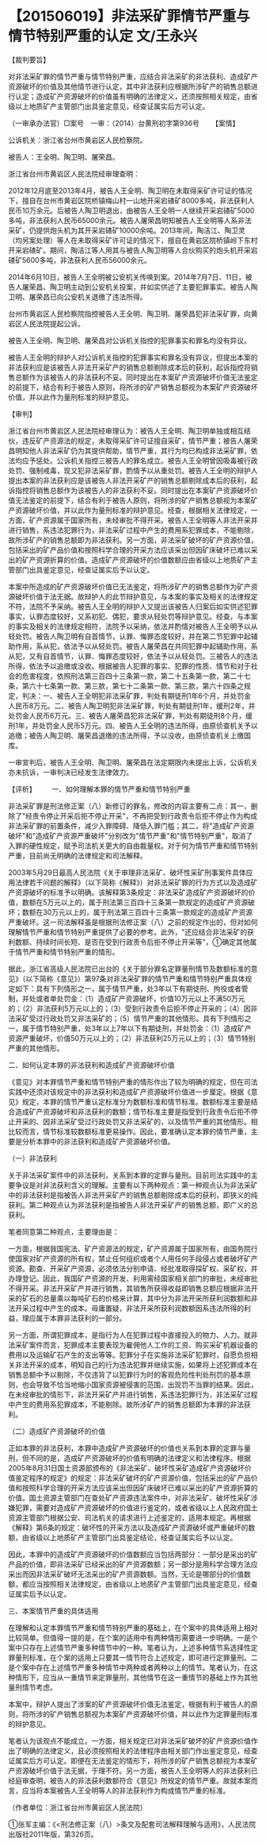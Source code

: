 # 【201506019】非法采矿罪情节严重与情节特别严重的认定 文/王永兴

【裁判要旨】

对非法采矿罪的情节严重与情节特别严重，应结合非法采矿的非法获利、造成矿产资源破坏的价值及其他情节进行认定，其中非法获利应根据所涉矿产的销售总额进行认定；造成矿产资源破坏的价值虽有明确的法律定义，还须按照相关规定，由省级以上地质矿产主管部门出具鉴定意见，经查证属实后方可认定。

（一审承办法官）□案号　一审：（2014）台黄刑初字第936号 　　【案情】

公诉机关：浙江省台州市黄岩区人民检察院。

被告人：王全明、陶卫明、屠荣昌。

浙江省台州市黄岩区人民法院经审理查明：

2012年12月底至2013年4月，被告人王全明、陶卫明在未取得采矿许可证的情况下，擅自在台州市黄岩区院桥镇梅山村一山地开采宕碴矿8000多吨，非法获利人民币10万余元。后被告人陶卫明退出，由被告人王全明一人继续开采宕碴矿5000多吨，非法获利人民币65000余元。被告人屠荣昌明知被告人王全明等人系非法采矿，仍提供炮头机为其开采宕碴矿10000余吨。2013年间，陶洁江、陶卫灵（均另案处理）等人在未取得采矿许可证的情况下，擅自在黄岩区院桥镇岭下东村开采宕碴矿。期间，陶洁江等人用其与被告人陶卫明等人合伙购买的炮头机开采宕碴矿5600多吨，非法获利人民币56000余元。

2014年6月10日，被告人王全明被公安机关传唤到案。2014年7月7日、11日，被告人屠荣昌、陶卫明主动到公安机关投案，并如实供述了主要犯罪事实。被告人陶卫明、屠荣昌已向公安机关退缴了违法所得。

台州市黄岩区人民检察院指控被告人王全明、陶卫明、屠荣昌犯非法采矿罪，向黄岩区人民法院提起公诉。

被告人王全明、陶卫明、屠荣昌对公诉机关指控的犯罪事实和罪名均没有异议。

被告人王全明的辩护人对公诉机关指控的犯罪事实和罪名没有异议，但提出本案的非法获利应是该被告人非法开采矿产的销售总额剔除成本后的获利，起诉指控将销售总额作为该被告人的非法获利不妥。同时提出在本案矿产资源破坏价值无法鉴定的前提下，结合有利于被告人原则，将所涉的矿产销售总额视为本案矿产资源破坏价值，并以此作为量刑标准的辩护意见。

【审判】

浙江省台州市黄岩区人民法院经审理认为：被告人王全明、陶卫明单独或相互结伙，违反矿产资源法的规定，未取得采矿许可证擅自采矿，情节严重；被告人屠荣昌明知他人非法采矿仍为其提供帮助，情节严重，其行为均已构成非法采矿罪，依法均应予惩处。公诉机关指控三被告人的罪名成立。被告人王全明曾因吸毒被行政处罚、强制戒毒，现又犯非法采矿罪，酌情予以从重处罚。被告人王全明的辩护人提出本案的非法获利应是该被告人非法开采矿产的销售总额剔除成本后的获利，起诉指控将销售总额作为该被告人的非法获利不妥。同时提出在本案矿产资源破坏价值无法鉴定的前提下，结合有利于被告人原则，将所涉的矿产销售总额视为本案矿产资源破坏价值，并以此作为量刑标准的辩护意见。经查，根据相关法律规定，一方面，矿产资源属于国家所有，未经审批不得开采。被告人王全明等人非法开采并进行销售，系违法犯罪行为，非法采矿过程中产生的费用系犯罪成本，不能剔除，故所涉矿产的销售总额即为非法获利。另一方面，非法采矿破坏的矿产资源价值，包括采出的矿产品价值和按照科学合理的开采方法应该采出但因矿床破坏已难以采出的矿产资源折算的价值。造成矿产资源破坏的价值数额应由省级以上地质矿产主管部门出具鉴定意见，经查证属实后予以认定。

本案中所造成的矿产资源破坏价值已无法鉴定，将所涉矿产的销售总额作为矿产资源破坏价值于法无据。故辩护人的此节辩护意见，与本案的事实及相关的法律规定不符，法院不予采纳。被告人王全明的辩护人又提出该被告人归案后如实供述犯罪事实，认罪态度较好，又系初犯、偶犯，要求从轻处罚等辩护意见。经查，与本案的事实及相关的法律规定相符，法院予以采纳，依法并酌情对被告人王全明予以从轻处罚。被告人陶卫明有自首情节，认罪、悔罪态度较好，并在第二节犯罪中起辅助作用，系从犯，依法予以从轻处罚。被告人屠荣昌在共同犯罪中起辅助作用，系从犯，又有自首情节，认罪、悔罪态度较好，依法予以从轻处罚。三被告人的违法所得，依法予以追缴或没收。根据被告人犯罪的事实、犯罪的性质、情节和对于社会的危害程度，依照刑法第三百四十三条第一款，第二十五条第一款，第二十七条，第六十七条第一款、第三款，第七十二条第一款、第三款，第六十四条之规定，判决：一、被告人王全明犯非法采矿罪，判处有期徒刑1年6个月，并处罚金人民币8万元。二、被告人陶卫明犯非法采矿罪，判处有期徒刑1年，缓刑2年，并处罚金人民币6万元。三、被告人屠荣昌犯非法采矿罪，判处有期徒刑8个月，缓刑1年，并处罚金人民币5万元。四、被告人王全明的违法所得，由原侦查机关予以追缴；被告人陶卫明、屠荣昌退缴的违法所得，予以没收，由原侦查机关上缴国库。

一审宣判后，被告人王全明、陶卫明、屠荣昌在法定期限内未提出上诉，公诉机关亦未抗诉，一审判决已经发生法律效力。

【评析】 　　一、如何理解本罪的情节严重和情节特别严重

非法采矿罪是刑法修正案（八）新修订的罪名，修改的内容主要有二点：其一，删除了"经责令停止开采后拒不停止开采"，不再把受到行政责令后拒不停止作为构成非法采矿罪的前置条件，减少入罪障碍、降低入罪门槛；其二，将"造成矿产资源破坏"和"造成矿产资源严重破坏"分别改为"情节严重"和"情节特别严重"，取消了入罪的硬性规定，赋予司法机关更大的自由裁量权。对于何为情节严重和情节特别严重，目前尚无明确的法律规定和司法解释。

2003年5月29日最高人民法院《关于审理非法采矿、破坏性采矿刑事案件具体应用法律若干问题的解释》（以下简称《解释》）对非法采矿罪的行为方式以及造成矿产资源破坏的标准予以明确。该解释第3条规定：非法采矿造成矿产资源破坏的价值，数额在5万元以上的，属于刑法第三百四十三条第一款规定的造成矿产资源破坏；数额在30万元以上的，属于刑法第三百四十三条第一款规定的造成矿产资源严重破坏。这一司法解释虽是根据刑法修正案（八）之前的规定作出的，但对如何理解情节严重和情节特别严重提供了必要的参考。此外，"还应结合非法采矿的获利数额、持续时间长短、是否在受到行政责令后拒不停止开采等"，①确定其他属于情节严重和情节特别严重的情形。

据此，浙江省高级人民法院已出台的《关于部分罪名定罪量刑情节及数额标准的意见》（以下简称《意见》）第97条对非法采矿罪的情节严重和情节特别严重具体规定如下：具有下列情形之一，属于情节严重，处3年以下有期徒刑、拘役或者管制，并处或者单处罚金：（1）造成矿产资源破坏，价值10万元以上不满50万元的；（2）非法获利5万元以上的；（3）受到行政责令后拒不停止开采的；（4）因非法采矿受过行政处罚又非法采矿的；（5）情节严重的其他情形。具有下列情形之一，属于情节特别严重，处3年以上7年以下有期徒刑，并处罚金：（1）造成矿产资源严重破坏，价值50万元以上的；（2）非法获利25万元以上的；（3）情节特别严重的其他情形。

二、如何认定本罪的非法获利和造成矿产资源破坏价值

《意见》对本罪情节严重和情节特别严重的情形作出了较为明确的规定，但在司法实践中还须对该规定中的非法获利和造成矿产资源破坏价值进一步厘定。根据《意见》规定，本罪的情节严重认定标准分为数额标准和情节标准。数额标准主要是结合造成矿产资源破坏和非法获利的数额；情节标准主要是指受到行政责令后拒不停止开采的、因非法采矿受过行政处罚又非法采矿的，以及情节严重的其他情形。相比较而言，情节标准较数额标准更易操作。因此，要准确认定本罪的情节严重，主要是分析本罪中的非法获利和造成矿产资源破坏价值。

（一）非法获利

关于非法采矿案件中的非法获利，关系到本罪的定罪与量刑。目前司法实践中的主要争议是对非法获利含义的理解。主要有以下两种观点：第一种观点认为非法采矿中的非法获利是指被告人非法开采矿产的销售总额剔除成本后的获利，即狭义的纯获利。第二种观点认为非法获利是指被告人非法开采矿产的销售总额，即广义的总获利。

笔者同意第二种观点，主要理由是：

一方面，根据我国宪法、矿产资源法的规定，矿产资源属于国家所有，由国务院行使国家对矿产资源的所有权，禁止任何组织或者个人用任何手段侵占或者破坏矿产资源。勘查、开采矿产资源，必须依法分别申请、经批准取得探矿权、采矿权，并办理登记。因此，我国矿产资源的开发、利用需经国家相关部门的审批，未经审批不得开采。非法开采矿产并进行销售，其销售所获得收益即销售总额应根据非法开采的矿石的总量乘以每吨矿石的价格来计算，其中分为非法开采所获利润数额和非法开采过程中产生的成本。毋庸置疑，非法开采所获利润数额因系违法所得的利益，理应属于本罪非法获利的一部分。

另一方面，所谓犯罪成本，是指行为人在犯罪过程中直接投入的物力、人力。就非法采矿案件而言，犯罪成本主要表现为雇佣他人工作的工资、购买采矿机器设备的费用以及运输矿石产生的支出等等。犯罪分子在实施非法采矿犯罪时，自愿负担相关非法开采的成本，明知自己的行为违法犯罪并继续实施，如果将上述犯罪成本在销售总额中予以剔除，不仅违背了以犯罪行为时的客观危险性判处刑罚的基本原则，也会导致不恰当地缩小国家资源被侵害的范围，出现罚不当罪的结果。因此，在未经审批的情形下，非法开采矿产并进行销售，系违法犯罪行为，非法采矿过程中产生的费用系犯罪成本，不能剔除。故所涉矿产的销售总额即为本罪的非法获利。

（二）造成矿产资源破坏的价值

正如本罪的非法获利，本罪中造成矿产资源破坏的价值也关系到本罪的定罪与量刑，但不同的是，造成矿产资源破坏的价值有明确的法律定义和法律程序。根据2005年8月31日国土资源部颁布的《非法采矿、破坏性采矿造成矿产资源破坏价值鉴定程序的规定》的规定：非法采矿破坏的矿产资源价值，包括采出的矿产品价值和按照科学合理的开采方法应该采出但因矿床破坏已难以采出的矿产资源折算的价值。国土资源主管部门在查处矿产资源违法案件中，对非法采矿、破坏性采矿涉嫌犯罪，需要对造成矿产资源破坏的价值进行鉴定的，或者省级以上人民政府国土资源主管部门根据公安、司法机关的请求进行上述鉴定的，适用本规定。再根据《解释》第6条的规定：破坏性的开采方法以及造成矿产资源破坏或严重破坏的数额，由省级以上地质矿产主管部门出具鉴定结论，经查证属实后予以认定。

因此，本罪中的造成矿产资源破坏的价值数额应当包括两部分：一部分是采出的矿产品的价值，即非法采矿已经采出的矿产资源数额；另一部分是用科学合理方法应采出而因非法采矿破坏无法采出的矿产资源数额。当然，无论是哪部分的价值数额，都应当按照相关法律规定，由省级以上地质矿产主管部门出具鉴定意见，经查证属实后予以认定。

三、本案情节严重的具体适用

在理解和认定本罪情节严重和情节特别严重的基础上，在个案中的具体适用上相对比较简单。但值得一提的是，在个案的适用中有两种情形需要进一步明确。一是个案中只存在上述情节严重多种情节中的一种。笔者认为，上述多种情节系选择性定罪量刑标准，在个案的适用上只要其一情节符合上述规定，即可进行定罪量刑。二是个案中存在上述情节严重多种情节中两种或者两种以上的情节。笔者认为，在这种情形下，应当从一重情节来定罪量刑，其他情节在这一重情节的基础上作为其他量刑情节考虑。

本案中，辩护人提出了涉案的矿产资源破坏价值无法鉴定，根据有利于被告人的原则，将所涉的矿产销售总额视为本案矿产资源破坏价值，并以此作为定罪量刑标准的辩护意见。

笔者认为该观点不能成立。一方面，相关规定已对非法采矿破坏的矿产资源价值作出了明确的法律定义，且必须按照相关的法律程序由相关部门作出鉴定意见，经查证属实后方可认定。即便在无法鉴定的情形下，将所涉的矿产销售总额视为本案矿产资源破坏价值于法无据，于理不符。另一方面，被告人王全明等人的非法获利已经庭审查明，被告人的非法获利数额符合《意见》所规定的情节严重。故就本案而言，应当将本案被告人王全明等人的非法获利作为构成情节严重的标准。

（作者单位：浙江省台州市黄岩区人民法院）

①张军主编：《\<刑法修正案（八）\>条文及配套司法解释理解与适用》，人民法院出版社2011年版，第326页。